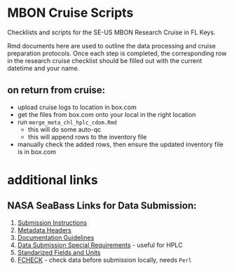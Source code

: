 # MBON Cruise Scripts
Checklists and scripts for the SE-US MBON Research Cruise in FL Keys.

Rmd documents here are used to outline the data processing and cruise preparation protocols.
Once each step is completed, the corresponding row in the research cruise checklist should be filled out with the current datetime and your name.

## on return from cruise:
* upload cruise logs to location in box.com
* get the files from box.com onto your local in the right location
* run `merge_meta_chl_hplc_cdom.Rmd`
  * this will do some auto-qc
  * this will append rows to the inventory file
* manually check the added rows, then ensure the updated inventory file is in box.com

# additional links
## NASA SeaBass Links for Data Submission:
1. [Submission Instructions](https://seabass.gsfc.nasa.gov/wiki/Data_Submission#Setting%20up%20SFTP%20Access)
2. [Metadata Headers](https://seabass.gsfc.nasa.gov/wiki/metadataheaders)
3. [Documentation Guidelines](https://seabass.gsfc.nasa.gov/wiki/User_Resources)
4. [Data Submission Special Requirements](https://seabass.gsfc.nasa.gov/wiki/data_submission_special_requirements) - useful for HPLC
5. [Standarized Fields and Units](https://seabass.gsfc.nasa.gov/wiki/stdfields) 
6. [FCHECK](https://seabass.gsfc.nasa.gov/wiki/FCHECK#Download%20Source%20Code) - check data before submission locally, needs `Perl`

